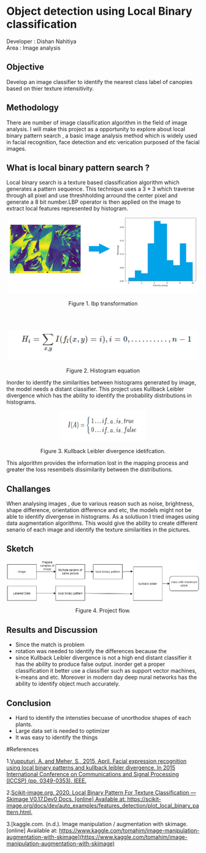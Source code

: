 # Object detection using Local Binary classification 

Developer : Dishan Nahitiya</br>
Area      : Image analysis


## Objective

Develop an image classifier to identify the nearest class label of canopies based on thier texture intensitivity. 

##  Methodology

 There are number of image classification algorithm in the field of image analysis. I will make this project as a opportunity to explore about local binary pattern search , a basic image analysis method which is widely used in facial recognition, face detection and etc verication purposed of the facial images.   

## What is local binary pattern search ?

Local binary search is a texture based classification algorithm which generates a pattern sequence. This technique uses a 3 * 3 which traverse through all pixel and use threshholding arround the center pixel and generate a 8 bit number.LBP operator is then applied on the image to extract local features represented by histogram.


<p align="center">
  <img src="images/readme/histpogram_transoformation.PNG"  alt="" height="200" width="500"/>
  <p align="center">Figure 1. lbp transformation</p>
</p>

</br>
</br>

<p align="center">
  <img src="images/readme/histogramEquation.PNG" alt="" width="500"/>
  <p align="center">Figure 2. Histogram equation</p>
</p>




Inorder to identify the similarities between histograms generated by image, the 
model needs a distant classifier. This project uses  Kullback Leibler divergence 
which has the ability to identify the probability distributions in histograms.
<br>
<p align="center">
 <img src="images/readme/validation.PNG" alt="" height="80" width="220" />
  <p align="center">Figure 3. Kullback Leibler divergence idetifcation.</p>
</p>


 This algorithm provides the information lost in the mapping process  and  greater the loss resembels dissimilarity between the distributions.

## Challanges
  When analysing images , due to various reason such as noise, brightness, shape difference, orientation difference and etc, the models might not be able to identify divergense in histograms. As a solutiuon I tried images using data augmentation algorithms. 
 This would give the ability to create different senario of each image and identify the texture similarities in the pictures. 

## Sketch 
<p align="center">
  <img src="images/readme/lbp_process.png" class="center" alt="" width="500"/>
   <p align="center">Figure 4. Project flow.</p>
</p>


  
## Results and Discussion 
 - Since the match is problem 
 - rotation was needed to identify the differences because the 
 - since  Kullback Leibler divergence is not a high end distant classifier it has the ability to produce false output.
   inorder get a proper classification it better use a classifier such as support vector machines, k-means and etc. 
   Moreover in modern day deep nural networks has the ability to identify object much accurately.
 
## Conclusion 

 - Hard to identify the intensties becuase of unorthodox shapes of each plants.
 - Large data set is needed to optimizer  
 - It was easy to identify the things
 
  
#References

1.[Vupputuri, A. and Meher, S., 2015, April. Facial expression recognition using local binary patterns and kullback leibler divergence. In 2015 International Conference on Communications and Signal Processing (ICCSP) (pp. 0349-0353). IEEE.](https://ieeexplore.ieee.org/document/7322904)

2.[Scikit-image.org. 2020. Local Binary Pattern For Texture Classification — Skimage V0.17.Dev0 Docs. [online] Available at: <https://scikit-image.org/docs/dev/auto_examples/features_detection/plot_local_binary_pattern.html>.](https://scikit-image.org/docs/dev/auto_examples/features_detection/plot_local_binary_pattern.html)

3.[kaggle.com. (n.d.). Image manipulation / augmentation with skimage. [online] Available at: https://www.kaggle.com/tomahim/image-manipulation-augmentation-with-skimage](https://www.kaggle.com/tomahim/image-manipulation-augmentation-with-skimage)
